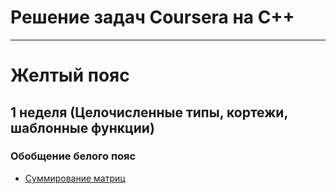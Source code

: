 # Решение задач Coursera на C++

-----------------------------

# Желтый пояс

## 1 неделя (Целочисленные типы, кортежи, шаблонные функции)
### Обобщение белого пояс
- [Суммирование матриц](matrix_sum.cpp)
